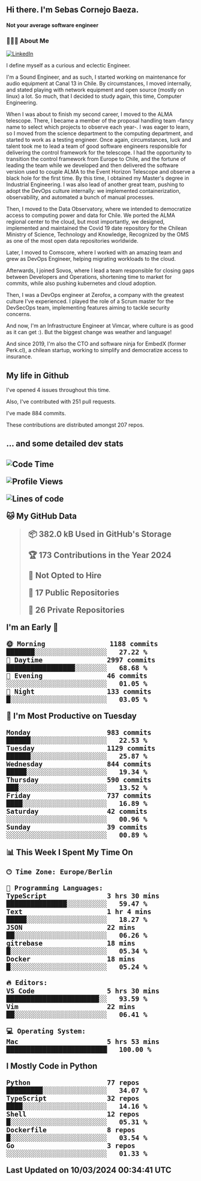 <h2> Hi there.  I'm Sebas Cornejo Baeza.</h2>
<h4> Not your average software engineer</h4>
<h3> 👨🏻‍💻 About Me </h3>
<a href="http://linkedin.com/in/sebastian-cornejo-baeza/"><img alt="LinkedIn" src="https://img.shields.io/badge/Sebas%20Cornejo%20-informational?style=appveyor&logo=linkedin"></a>


I define myself as a curious and eclectic Engineer.

I'm a Sound Engineer, and as such, I started working on maintenance for audio equipment at Canal 13 in Chile.
By circumstances, I moved internally, and stated playing with network equipment and open source (mostly on linux) 
a lot. So much, that I decided to study again, this time, Computer Engineering.

When I was about to finish my second career, I moved to the ALMA telescope. There, I became a member of the proposal handling team
-fancy name to select which projects to observe each year-. 
I was eager to learn, so I moved from the science department to the computing department, and started to work as 
a testing engineer. Once again, circumstances, luck and talent took me to lead a team of good software engineers 
responsible for delivering the control framework for the telescope. I had the opportunity to transition the control framework from
Europe to Chile, and the fortune of leading the team while we developed and then delivered the software
version used to couple ALMA to the Event Horizon Telescope and observe a black hole for the first time.
By this time, I obtained my Master's degree in Industrial Engineering.
I was also lead of another great team, pushing to adopt the DevOps culture internally: we implemented containerization, observability, and automated a bunch of manual processes.

Then, I moved to the Data Observatory, where we intended to democratize access to computing power
and data for Chile. We ported the ALMA regional center to the cloud, but most importantly, we designed, implemented
and maintained the Covid 19 date repository for the Chilean Ministry of Science, Technology and Knowledge, Recognized by the OMS as one of the most open
data repositories worldwide.

Later, I moved to Comscore, where I worked with an amazing team and grew as DevOps Engineer, helping migrating workloads to the cloud.

Afterwards, I joined Sovos, where I lead a team responsible for closing gaps between Developers and Operations, shortening time to market for commits, while
also pushing kubernetes and cloud adoption.

Then, I was a DevOps engineer at Zerofox, a company with the greatest culture I've experienced. I played the role of a Scrum master for the DevSecOps team,
implementing features aiming to tackle security concerns.

And now, I'm an Infrastructure Engineer at Vimcar, where culture is as good as it can get :). But the biggest change was weather and language!
 
And since 2019, I'm also the CTO and software ninja for EmbedX (former Perk.cl), a chilean startup, working to simplify and democratize access to insurance.

<h2> My life in Github </h2>

I've opened 4 issues throughout this time.

Also, I've contributed with 251 pull requests.

I've made 884 commits.

These contributions are distributed amongst 207 repos.

<h2>... and some detailed dev stats<h2>

<!--START_SECTION:waka-->
![Code Time](http://img.shields.io/badge/Code%20Time-692%20hrs%2025%20mins-blue)

![Profile Views](http://img.shields.io/badge/Profile%20Views-12-blue)

![Lines of code](https://img.shields.io/badge/From%20Hello%20World%20I%27ve%20Written-1.3%20million%20lines%20of%20code-blue)

**🐱 My GitHub Data** 

> 📦 382.0 kB Used in GitHub's Storage 
 > 
> 🏆 173 Contributions in the Year 2024
 > 
> 🚫 Not Opted to Hire
 > 
> 📜 17 Public Repositories 
 > 
> 🔑 26 Private Repositories 
 > 
**I'm an Early 🐤** 

```text
🌞 Morning                1188 commits        ███████░░░░░░░░░░░░░░░░░░   27.22 % 
🌆 Daytime                2997 commits        █████████████████░░░░░░░░   68.68 % 
🌃 Evening                46 commits          ░░░░░░░░░░░░░░░░░░░░░░░░░   01.05 % 
🌙 Night                  133 commits         █░░░░░░░░░░░░░░░░░░░░░░░░   03.05 % 
```
📅 **I'm Most Productive on Tuesday** 

```text
Monday                   983 commits         ██████░░░░░░░░░░░░░░░░░░░   22.53 % 
Tuesday                  1129 commits        ██████░░░░░░░░░░░░░░░░░░░   25.87 % 
Wednesday                844 commits         █████░░░░░░░░░░░░░░░░░░░░   19.34 % 
Thursday                 590 commits         ███░░░░░░░░░░░░░░░░░░░░░░   13.52 % 
Friday                   737 commits         ████░░░░░░░░░░░░░░░░░░░░░   16.89 % 
Saturday                 42 commits          ░░░░░░░░░░░░░░░░░░░░░░░░░   00.96 % 
Sunday                   39 commits          ░░░░░░░░░░░░░░░░░░░░░░░░░   00.89 % 
```


📊 **This Week I Spent My Time On** 

```text
🕑︎ Time Zone: Europe/Berlin

💬 Programming Languages: 
TypeScript               3 hrs 30 mins       ███████████████░░░░░░░░░░   59.47 % 
Text                     1 hr 4 mins         █████░░░░░░░░░░░░░░░░░░░░   18.27 % 
JSON                     22 mins             ██░░░░░░░░░░░░░░░░░░░░░░░   06.26 % 
gitrebase                18 mins             █░░░░░░░░░░░░░░░░░░░░░░░░   05.34 % 
Docker                   18 mins             █░░░░░░░░░░░░░░░░░░░░░░░░   05.24 % 

🔥 Editors: 
VS Code                  5 hrs 30 mins       ███████████████████████░░   93.59 % 
Vim                      22 mins             ██░░░░░░░░░░░░░░░░░░░░░░░   06.41 % 

💻 Operating System: 
Mac                      5 hrs 53 mins       █████████████████████████   100.00 % 
```

**I Mostly Code in Python** 

```text
Python                   77 repos            █████████░░░░░░░░░░░░░░░░   34.07 % 
TypeScript               32 repos            ████░░░░░░░░░░░░░░░░░░░░░   14.16 % 
Shell                    12 repos            █░░░░░░░░░░░░░░░░░░░░░░░░   05.31 % 
Dockerfile               8 repos             █░░░░░░░░░░░░░░░░░░░░░░░░   03.54 % 
Go                       3 repos             ░░░░░░░░░░░░░░░░░░░░░░░░░   01.33 % 
```




 Last Updated on 10/03/2024 00:34:41 UTC
<!--END_SECTION:waka-->
